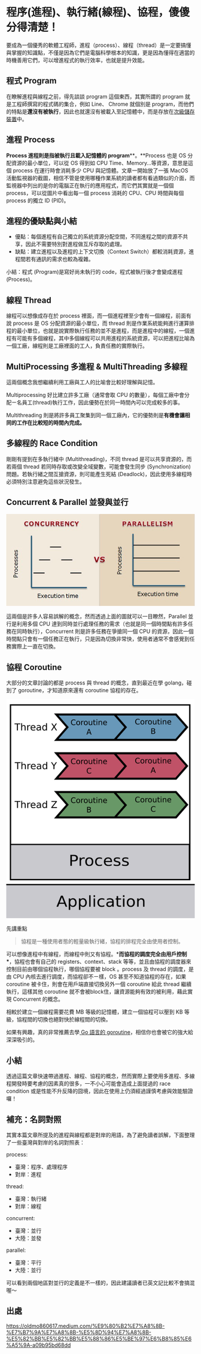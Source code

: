 # 程序(進程)、執行緒(線程)、協程，傻傻分得清楚！



要成為一個優秀的軟體工程師，進程（process）、線程（thread）是一定要搞懂與掌握的知識點，不僅是因為它們是電腦科學根本的知識，更是因為懂得在適當的時機善用它們，可以增進程式的執行效率，也就是提升效能。

## 程式 Program

在瞭解進程與線程之前，得先談談 program 這個東西，其實所謂的 program 就是工程師撰寫的程式碼的集合，例如 Line、 Chrome 就個別是 program，而他們的特點是**還沒有被執行**，因此也就還沒有被載入至記憶體中，而是存放在[次級儲存裝置](https://zh.wikipedia.org/wiki/次級儲存裝置)中。

## 進程 Process

**Process 進程則是指被執行且載入記憶體的 program****。**Process 也是 OS 分配資源的最小單位，可以從 OS 得到如 CPU Time、Memory…等資源，意思是這個 process 在運行時會消耗多少 CPU 與記憶體。文章一開始放了一張 MacOS 活動監視器的截圖，相信不管是使用哪種作業系統的讀者都有看過類似的介面，而監視器中列出的是你的電腦正在執行的應用程式，而它們其實就是一個個 process，可以從圖片中看出每一個 process 消耗的 CPU、CPU 時間與每個 process 的獨立 ID (PID)。

## 進程的優缺點與小結

- 優點：每個進程有自己獨立的系統資源分配空間，不同進程之間的資源不共享，因此不需要特別對進程做互斥存取的處理。
- 缺點：建立進程以及進程的上下文切換（Context Switch）都較消耗資源，進程間若有通訊的需求也較為複雜。

小結：程式 (Program)是寫好尚未執行的 code，程式被執行後才會變成進程 (Process)。

## 線程 Thread

線程可以想像成存在於 process 裡面，而一個進程裡至少會有一個線程，前面有說 process 是 OS 分配資源的最小單位，而 thread 則是作業系統能夠進行運算排程的最小單位，也就是說實際執行任務的並不是進程，而是進程中的線程，一個進程有可能有多個線程，其中多個線程可以共用進程的系統資源，可以把進程比喻為一個工廠，線程則是工廠裡面的工人，負責任務的實際執行。

## MultiProcessing 多進程 & MultiThreading 多線程

這兩個概念我想繼續利用工廠與工人的比喻會比較好理解與記憶。

Multiprocessing 好比建立許多工廠（通常會取 CPU 的數量），每個工廠中會分配ㄧ名員工(thread)執行工作，因此優勢在於同一時間內可以完成較多的事。

Multithreading 則是將許多員工聚集到同一個工廠內，它的優勢則是**有機會讓相同的工作在比較短的時間內完成。**

## 多線程的 Race Condition

剛剛有提到在多執行緒中 (Multithreading)，不同 thread 是可以共享資源的，而若兩個 thread 若同時存取或改變全域變數，可能會發生同步 (Synchronization) 問題。若執行緒之間互搶資源，則可能產生死結 (Deadlock)，因此使用多線程時必須特別注意避免這些狀況發生。

## Concurrent & Parallel 並發與並行

![](images/1_7GZrAWoGc_nZtuvHIJ9w-w.jpeg)

這兩個是許多人容易誤解的概念，然而透過上面的圖就可以一目瞭然，Parallel 並行是利用多個 CPU 達到同時並行處理任務的需求（也就是同一個時間點有許多任務在同時執行），Concurrent 則是許多任務在爭搶同一個 CPU 的資源，因此一個時間點只會有一個任務正在執行，只是因為切換非常快，使用者通常不會感覺到任務實際上一直在切換。

## 協程 Coroutine

大部分的文章討論的都是 process 與 thread 的概念，直到最近在學 golang，碰到了 goroutine，才知道原來還有 coroutine 協程的存在。

![](images/1_lddypV9b9Iy5lYseCY2fPA.png)



先講重點

> 協程是一種使用者態的輕量級執行緒，協程的排程完全由使用者控制。

可以想像進程中有線程，而線程中則又有協程。***而協程的調度完全由用戶控制\***，協程也會有自己的 registers、context、stack 等等，並且由協程的調度器來控制目前由哪個協程執行，哪個協程要被 block 。process 及 thread 的調度，是由 CPU 內核去進行調度，而協程卻不ㄧ樣，OS 甚至不知道協程的存在，如果 coroutine 被卡住，則會在用戶端直接切換另外一個 coroutine 給此 thread 繼續執行，這樣其他 coroutine 就不會被block住，讓資源能夠有效的被利用，藉此實現 Concurrent 的概念。

相較於建立一個線程需要花費 MB 等級的記憶體，建立一個協程可以壓到 KB 等級，協程間的切換也絕對快於線程間的切換。

如果有興趣，真的非常推薦去學[ Go 語言的 goroutine](https://gobyexample.com/goroutines)，相信你也會被它的強大給深深吸引的。

## 小結

透過這篇文章快速帶過進程、線程、協程的概念，然而實際上要使用多進程、多線程開發時要考慮的因素真的很多，一不小心可能會造成上面提過的 race condition 或是性能不升反降的囧境，因此在使用上仍須經過謹慎考慮與效能驗證囉！

## 補充：名詞對照

其實本篇文章所提及的進程與線程都是對岸的用語，為了避免讀者誤解，下面整理了一些臺灣與對岸的名詞對照表：

process:

- 臺灣：程序、處理程序
- 對岸：進程

thread:

- 臺灣：執行緒
- 對岸：線程

concurrent:

- 臺灣：並行
- 大陸：並發

parallel:

- 臺灣：平行
- 大陸：並行

可以看到兩個地區對並行的定義是不一樣的，因此建議讀者已英文記比較不會搞混喔～



## 出處

https://oldmo860617.medium.com/%E9%80%B2%E7%A8%8B-%E7%B7%9A%E7%A8%8B-%E5%8D%94%E7%A8%8B-%E5%82%BB%E5%82%BB%E5%88%86%E5%BE%97%E6%B8%85%E6%A5%9A-a09b95bd68dd

